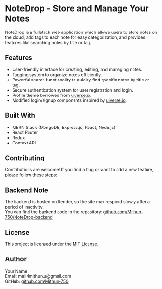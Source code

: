 <h1>NoteDrop - Store and Manage Your Notes</h1>

<p>
  NoteDrop is a fullstack web application which allows users to store notes on the cloud, add tags to each note for easy categorization, and provides features like searching notes by title or tag.
</p>

<h2>Features</h2>

<ul>
  <li>User-friendly interface for creating, editing, and managing notes.</li>
  <li>Tagging system to organize notes efficiently.</li>
  <li>Powerful search functionality to quickly find specific notes by title or tag.</li>
  <li>Secure authentication system for user registration and login.</li>
  <li>Profile theme borrowed from <a href="https://uiverse.io/abrahamcalsin/grumpy-ape-40">uiverse.io</a>.</li>
  <li>Modified login/signup components inspired by <a href="https://uiverse.io/alexruix/stupid-lion-99">uiverse.io</a>.</li>
</ul>

<h2>Built With</h2>

<p>
  <ul>
    <li>MERN Stack (MongoDB, Express.js, React, Node.js)</li>
    <li>React Router</li>
    <li>Redux</li>
    <li>Context API</li>
  </ul>
</p>

<h2>Contributing</h2>

<p>Contributions are welcome! If you find a bug or want to add a new feature, please follow these steps:</p>

<h2>Backend Note</h2>

<p>
  The backend is hosted on Render, so the site may respond slowly after a period of inactivity.<br>
  You can find the backend code in the repository: <a href="https://github.com/Mithun-750/NoteDrop-backend">github.com/Mithun-750/NoteDrop-backend</a>
</p>

<h2>License</h2>

<p>This project is licensed under the <a href="LICENSE">MIT License</a>.</p>

<h2>Author</h2>

<p>
  Your Name<br>
  Email: mail4mithun.u@gmail.com<br>
  GitHub: <a href="https://github.com/Mithun-750/">github.com/Mithun-750</a>
</p>
